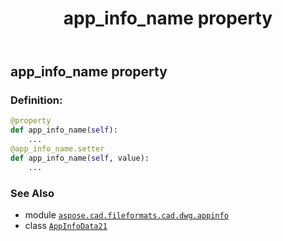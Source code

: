 ﻿---
title: app_info_name property
second_title: Aspose.CAD for Python via .NET API References
description: 
type: docs
weight: 30
url: /python-net/aspose.cad.fileformats.cad.dwg.appinfo/appinfodata21/app_info_name/
is_root: false
---

## app_info_name property

### Definition:
```python
@property
def app_info_name(self):
    ...
@app_info_name.setter
def app_info_name(self, value):
    ...
```

### See Also
* module [`aspose.cad.fileformats.cad.dwg.appinfo`](../../)
* class [`AppInfoData21`](/cad/python-net/aspose.cad.fileformats.cad.dwg.appinfo/appinfodata21)
